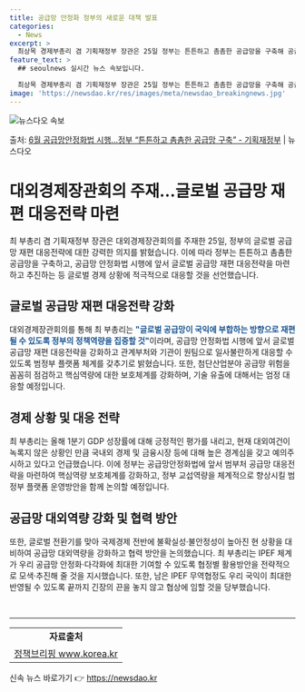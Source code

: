 ```yaml
---
title: 공급망 안정화 정부의 새로운 대책 발표
categories:
  - News
excerpt: >
  최상목 경제부총리 겸 기획재정부 장관은 25일 정부는 튼튼하고 촘촘한 공급망을 구축해 공급망 중추국가로 발돋…
feature_text: >
  ## seoulnews 실시간 뉴스 속보입니다.

  최상목 경제부총리 겸 기획재정부 장관은 25일 정부는 튼튼하고 촘촘한 공급망을 구축해 공급망 중추국가로 발돋…
image: 'https://newsdao.kr/res/images/meta/newsdao_breakingnews.jpg'
---
```


![뉴스다오 속보](https://newsdao.kr/res/images/meta/newsdao_breakingnews.jpg)

<p>출처: <a href="https://newsdao.kr/3667" rel="dofollow">6월 공급망안정화법 시행…정부 “튼튼하고 촘촘한 공급망 구축” - 기획재정부</a> | 뉴스다오</p>

<h1>대외경제장관회의 주재…글로벌 공급망 재편 대응전략 마련</h1>
<p data-ke-size="size16">최 부총리 겸 기획재정부 장관은 대외경제장관회의를 주재한 25일, 정부의 글로벌 공급망 재편 대응전략에 대한 강력한 의지를 밝혔습니다. 이에 따라 정부는 튼튼하고 촘촘한 공급망을 구축하고, 공급망 안정화법 시행에 앞서 글로벌 공급망 재편 대응전략을 마련하고 추진하는 등 글로벌 경제 상황에 적극적으로 대응할 것을 선언했습니다.</p>

<h2 data-ke-size="size26">글로벌 공급망 재편 대응전략 강화</h2>
<p data-ke-size="size16">대외경제장관회의를 통해 최 부총리는 <b><span style="color: #1a5490;">"글로벌 공급망이 국익에 부합하는 방향으로 재편될 수 있도록 정부의 정책역량을 집중할 것"</span></b>이라며, 공급망 안정화법 시행에 앞서 글로벌 공급망 재편 대응전략을 강화하고 관계부처와 기관이 원팀으로 일사불란하게 대응할 수 있도록 범정부 플랫폼 체계를 갖추기로 밝혔습니다. 또한, 첨단산업분야 공급망 위험을 꼼꼼히 점검하고 핵심역량에 대한 보호체계를 강화하며, 기술 유출에 대해서는 엄정 대응할 예정입니다.</p>

<h2 data-ke-size="size26">경제 상황 및 대응 전략</h2>
<p data-ke-size="size16">최 부총리는 올해 1분기 GDP 성장률에 대해 긍정적인 평가를 내리고, 현재 대외여건이 녹록지 않은 상황인 만큼 국내외 경제 및 금융시장 등에 대해 높은 경계심을 갖고 예의주시하고 있다고 언급했습니다. 이에 정부는 공급망안정화법에 앞서 범부처 공급망 대응전략을 마련하여 핵심역량 보호체계를 강화하고, 정부 교섭역량을 체계적으로 향상시킬 범정부 플랫폼 운영방안을 함께 논의할 예정입니다.</p>

<h2 data-ke-size="size26">공급망 대외역량 강화 및 협력 방안</h2>
<p data-ke-size="size16">또한, 글로벌 전환기를 맞아 국제경제 전반에 불확실성·불안정성이 높아진 현 상황을 대비하여 공급망 대외역량을 강화하고 협력 방안을 논의했습니다. 최 부총리는 IPEF 체계가 우리 공급망 안정화·다각화에 최대한 기여할 수 있도록 협정별 활용방안을 전략적으로 모색·추진해 줄 것을 지시했습니다. 또한, 남은 IPEF 무역협정도 우리 국익이 최대한 반영될 수 있도록 끝까지 긴장의 끈을 놓지 않고 협상에 임할 것을 당부했습니다.</p>

<p data-ke-size="size16">&nbsp;</p>

<hr>

<table>
  <tbody>
    <tr>
      <td style="text-align: center; height: 17px;"><b>자료출처</b></td>
    </tr>
    <tr>
      <td style="text-align: center; height: 17px;"><a href="https://newsdao.kr/3667">정책브리핑 www.korea.kr</a></td>
    </tr>
  </tbody>
</table> 

신속 뉴스 바로가기 👉 <a href="https://newsdao.kr" rel="dofollow">https://newsdao.kr</a>


